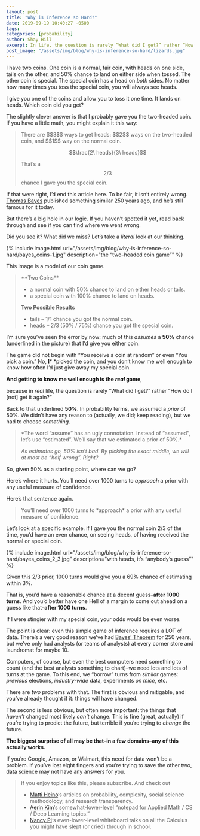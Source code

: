 ```yaml
---
layout: post
title: "Why is Inference so Hard?"
date: 2019-09-19 10:40:27 -0500
tags:
categories: [probability]
author: Shay Hill
excerpt: In life, the question is rarely “What did I get?” rather “How do I [not] get it again?”
post_image: "/assets/img/blog/why-is-inference-so-hard/lizards.jpg"
---
```


I have two coins. One coin is a normal, fair coin, with heads on one side, tails on the other, and 50% chance to land on either side when tossed.
The other coin is special. The special coin has a head on *both* sides. No matter how many times you toss the special coin, you will always see heads.

I give you one of the coins and allow you to toss it one time. It lands on heads. Which coin did you get?

The slightly clever answer is that I probably gave you the two-headed coin. If you have a little math, you might explain it this way:

<blockquote class="explanation" markdown="1">
There are $$3$$ ways to get heads: $$2$$ ways on the two-headed coin, and $$1$$ way on the normal coin.

$$\frac{2\ heads}{3\ heads}$$

That’s a $$2/3$$ chance I gave you the special coin.

</blockquote>

If that were right, I’d end this article here. To be fair, it isn’t entirely wrong. [Thomas Bayes](https://en.wikipedia.org/wiki/Thomas_Bayes) published something similar 250 years ago, and he’s still famous for it today.

But there’s a big hole in our logic. If you haven’t spotted it yet, read back through and see if you can find where we went wrong.

Did you see it? What did we miss? Let’s take a *literal* look at our thinking.

{% include image.html url="/assets/img/blog/why-is-inference-so-hard/bayes_coins-1.jpg" description="the “two-headed coin game”" %}

This image is a model of our coin game.

<blockquote class="explanation" markdown="1">
**Two Coins**

* a normal coin with 50% chance to land on either heads or tails.
* a special coin with 100% chance to land on heads.

**Two Possible Results**

* tails – 1/1 chance you got the normal coin.
* heads – 2/3 (50% / 75%) chance you got the special coin.

</blockquote>

I’m sure you’ve seen the error by now: much of this *assumes* a **50%** chance (underlined in the picture) that I’d give you either coin.

The game did not begin with “You receive a coin at random” or even “You pick a coin.” No, **I*** *picked the coin, and you don’t know me well enough to know how often I’d just give away my special coin.

**And getting to know me well enough is the ***real*** game**,

because in *real* life, the question is rarely “What did I get?” rather “How do I [not] get it again?”

Back to that underlined **50%**. In probability terms, we assumed a *prior* of 50%. We didn’t have any reason to (actually, we did; keep reading), but we had to choose *something*.

<blockquote class="explanation" markdown="1">
*The word “assume” has an ugly connotation. Instead of “assumed”, let’s use “estimated”. We’ll say that we estimated a prior of 50%.*

*As estimates go, 50% isn’t bad. By picking the exact middle, we will at most be “half wrong”. Right?*

</blockquote>

So, given 50% as a starting point, where can we go?

Here’s where it hurts. You’ll need over 1000 turns to *approach* a prior with any useful measure of confidence.

Here’s that sentence again.

<blockquote class="pull-quote" markdown="1">
You’ll need over 1000 turns to *approach* a prior with any useful measure of confidence.

</blockquote>

Let’s look at a specific example. if I gave you the normal coin 2/3 of the time, you’d have an even chance, on seeing heads, of having received the normal or special coin.

{% include image.html url="/assets/img/blog/why-is-inference-so-hard/bayes_coins_2_3.jpg" description="with heads, it’s “anybody’s guess”" %}

Given this 2/3 prior, 1000 turns would give you a 69% chance of estimating within 3%.

That is, you’d have a reasonable chance at a decent guess–**after 1000 turns**. And you’d better have one Hell of a margin to come out ahead on a guess like that–**after 1000 turns**.

If I were stingier with my special coin, your odds would be even worse.

The point is clear: even this simple game of inference requires a LOT of data. There’s a very good reason we’ve had [Bayes’ Theorem](https://en.wikipedia.org/wiki/Thomas_Bayes#Bayes'_theorem) for 250 years, but we’ve only had analysts (or teams of analysts) at every corner store and laundromat for maybe 10.

Computers, of course, but even the best computers need something to count (and the best analysts something to chart)–we need lots and lots of turns at the game. To this end, we “borrow” turns from *similar* games: *previous* elections, *industry-wide* data, experiments *on mice*, etc.

There are *two* problems with that. The first is obvious and mitigable, and you’ve already thought if it: things will have changed.

The second is less obvious, but often more important: the things that *haven’t* changed most likely *can’t* change. This is fine (great, actually) if you’re trying to predict the future, but terrible if you’re trying to *change* the future.

**The biggest surprise of all may be that–in a few domains–any of this actually works.**

If you’re Google, Amazon, or Walmart, this need for data won’t be a problem. If you’ve lost eight fingers and you’re trying to save the other two, data science may not have any answers for you.

<blockquote class="explanation" markdown="1">
If you enjoy topics like this, please subscribe. And check out

* [Matti Heino](https://mattiheino.com/)‘s articles on probability, complexity, social science methodology, and research transparency.
* [Aerin Kim](https://medium.com/@aerinykim)‘s somewhat-lower-level “notepad for Applied Math / CS / Deep Learning topics.”
* [Nancy Pi](https://www.youtube.com/channel/UCRGXV1QlxZ8aucmE45tRx8w)‘s even-lower-level whiteboard talks on all the Calculus you might have slept (or cried) through in school.

</blockquote>


